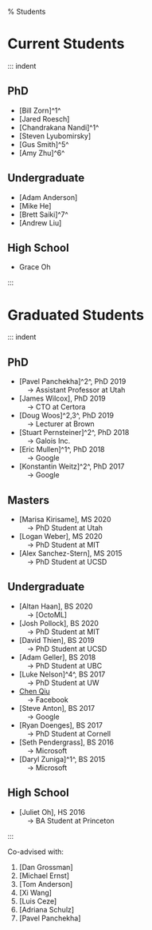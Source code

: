 % Students

# Current Students

::: indent

## PhD

  - [Bill Zorn]^1^
  - [Jared Roesch]
  - [Chandrakana Nandi]^1^
  - [Steven Lyubomirsky]
  - [Gus Smith]^5^
  - [Amy Zhu]^6^

## Undergraduate

  - [Adam Anderson]
  - [Mike He]
  - [Brett Saiki]^7^
  - [Andrew Liu]

## High School

  - Grace Oh

:::

# Graduated Students

::: indent

## PhD

  - [Pavel Panchekha]^2^, PhD 2019 <br>
      &nbsp; &nbsp; &rarr; Assistant Professor at Utah
  - [James Wilcox], PhD 2019 <br>
      &nbsp; &nbsp; &rarr; CTO at Certora
  - [Doug Woos]^2,3^, PhD 2019 <br>
      &nbsp; &nbsp; &rarr; Lecturer at Brown
  - [Stuart Pernsteiner]^2^, PhD 2018 <br>
      &nbsp; &nbsp; &rarr; Galois Inc.
  - [Eric Mullen]^1^, PhD 2018 <br>
      &nbsp; &nbsp; &rarr; Google
  - [Konstantin Weitz]^2^, PhD 2017 <br>
      &nbsp; &nbsp; &rarr; Google

## Masters

  - [Marisa Kirisame], MS 2020 <br>
      &nbsp; &nbsp; &rarr; PhD Student at Utah
  - [Logan Weber], MS 2020 <br>
      &nbsp; &nbsp; &rarr; PhD Student at MIT
  - [Alex Sanchez-Stern], MS 2015 <br>
      &nbsp; &nbsp; &rarr; PhD Student at UCSD

## Undergraduate

  - [Altan Haan], BS 2020 <br>
      &nbsp; &nbsp; &rarr; [OctoML]
  - [Josh Pollock], BS 2020 <br>
      &nbsp; &nbsp; &rarr; PhD Student at MIT
  - [David Thien], BS 2019 <br>
      &nbsp; &nbsp; &rarr; PhD Student at UCSD
  - [Adam Geller], BS 2018 <br>
      &nbsp; &nbsp; &rarr; PhD Student at UBC
  - [Luke Nelson]^4^, BS 2017 <br>
      &nbsp; &nbsp; &rarr; PhD Student at UW
  - [Chen Qiu](https://www.linkedin.com/in/jasonqiu951/) <br>
      &nbsp; &nbsp; &rarr; Facebook
  - [Steve Anton], BS 2017 <br>
      &nbsp; &nbsp; &rarr; Google
  - [Ryan Doenges], BS 2017 <br>
      &nbsp; &nbsp; &rarr; PhD Student at Cornell
  - [Seth Pendergrass], BS 2016 <br>
      &nbsp; &nbsp; &rarr; Microsoft
  - [Daryl Zuniga]^1^, BS 2015 <br>
      &nbsp; &nbsp; &rarr; Microsoft

## High School

  - [Juliet Oh], HS 2016 <br>
      &nbsp; &nbsp; &rarr; BA Student at Princeton

:::

Co-advised with:

  1. [Dan Grossman]
  2. [Michael Ernst]
  3. [Tom Anderson]
  4. [Xi Wang]
  5. [Luis Ceze]
  6. [Adriana Schulz]
  7. [Pavel Panchekha]
